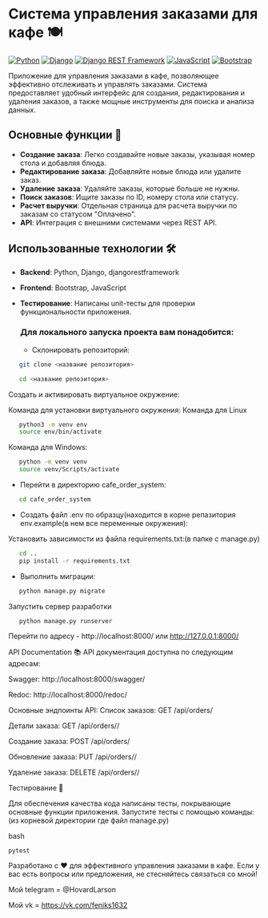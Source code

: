 # Система управления заказами для кафе 🍽️

[![Python](https://img.shields.io/badge/-Python-464646?style=flat-square&logo=Python)](https://www.python.org/)
[![Django](https://img.shields.io/badge/-Django-464646?style=flat-square&logo=Django)](https://www.djangoproject.com/)
[![Django REST Framework](https://img.shields.io/badge/-Django%20REST%20Framework-464646?style=flat-square&logo=Django%20REST%20Framework)](https://www.django-rest-framework.org/)
[![JavaScript](https://img.shields.io/badge/-JavaScript-464646?style=flat-square&logo=JavaScript)](https://learn.javascript.ru/)
[![Bootstrap](https://img.shields.io/badge/-Bootstrap-464646?style=flat-square&logo=Bootstrap)](https://getbootstrap.com/)

Приложение для управления заказами в кафе, позволяющее эффективно отслеживать и управлять заказами. Система предоставляет удобный интерфейс для создания, редактирования и удаления заказов, а также мощные инструменты для поиска и анализа данных.

## Основные функции 🌟

- **Создание заказа**: Легко создавайте новые заказы, указывая номер стола и добавляя блюда.
- **Редактирование заказа**: Добавляйте новые блюда или удалите заказ.
- **Удаление заказа**: Удаляйте заказы, которые больше не нужны.
- **Поиск заказов**: Ищите заказы по ID, номеру стола или статусу.
- **Расчет выручки**: Отдельная страница для расчета выручки по заказам со статусом "Оплачено".
- **API**: Интеграция с внешними системами через REST API.

## Использованные технологии 🛠️

- **Backend**: Python, Django, djangorestframework
- **Frontend**: Bootstrap, JavaScript
- **Тестирование**: Написаны unit-тесты для проверки функциональности приложения.

  ### Для локального запуска проекта вам понадобится:
  - Склонировать репозиторий:

```bash
   git clone <название репозитория>
```

```bash
   cd <название репозитория> 
```

Cоздать и активировать виртуальное окружение:

Команда для установки виртуального окружения:
Команда для Linux
```bash
   python3 -m venv env
   source env/bin/activate
```

Команда для Windows:

```bash
   python -m venv venv
   source venv/Scripts/activate
```

- Перейти в директорию cafe_order_system:

```bash
   cd cafe_order_system
```

- Создать файл .env по образцу(находится в корне репазитория env.example(в нем все переменные окружения):


Установить зависимости из файла requirements.txt:(в папке с manage.py)

```bash
   cd ..
   pip install -r requirements.txt
```
- Выполнить миграции:
```bash
   python manage.py migrate
```
Запустить сервер разработки

```bash
   python manage.py runserver
```

 Перейти по адресу  - http://localhost:8000/ или http://127.0.0.1:8000/
 
API Documentation 📚
API документация доступна по следующим адресам:

Swagger: http://localhost:8000/swagger/

Redoc: http://localhost:8000/redoc/

Основные эндпоинты API:
Список заказов: GET /api/orders/

Детали заказа: GET /api/orders/<id>/

Создание заказа: POST /api/orders/

Обновление заказа: PUT /api/orders/<id>/

Удаление заказа: DELETE /api/orders/<id>/

Тестирование 🧪

Для обеспечения качества кода написаны тесты, покрывающие основные функции приложения. Запустите тесты с помощью команды:(из корневой директории где файл manage.py)

bash
```
pytest
```
Разработано с ❤️ для эффективного управления заказами в кафе. Если у вас есть вопросы или предложения, не стесняйтесь связаться со мной!


Мой telegram = @HovardLarson

Мой vk = https://vk.com/feniks1632

